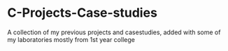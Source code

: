 # C-Projects-Case-studies

A collection of my previous projects and casestudies, added with some of my laboratories mostly from 1st year college
